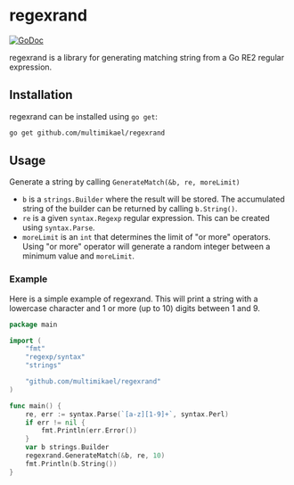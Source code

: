 # regexrand
[![GoDoc](https://godoc.org/github.com/multimikael/regexrand?status.png)](http://godoc.org/github.com/multimikael/regexrand)

regexrand is a library for generating matching string from a Go RE2 regular expression. 

## Installation
regexrand can be installed using `go get`:
```sh
go get github.com/multimikael/regexrand
```

## Usage
Generate a string by calling `GenerateMatch(&b, re, moreLimit)` 
* `b` is a `strings.Builder` where the result will be stored. The accumulated string of the builder can be returned by calling `b.String()`. 
* `re` is a given `syntax.Regexp` regular expression. This can be created using `syntax.Parse`.
* `moreLimit` is an `int` that determines the limit of "or more" operators. Using "or more" operator will generate a random integer between a minimum value and `moreLimit`.

### Example
Here is a simple example of regexrand. This will print a string with a lowercase character and 1 or more (up to 10) digits between 1 and 9.
```go
package main

import (
	"fmt"
	"regexp/syntax"
	"strings"

	"github.com/multimikael/regexrand"
)

func main() {
	re, err := syntax.Parse(`[a-z][1-9]+`, syntax.Perl)
	if err != nil {
		fmt.Println(err.Error())
	}
	var b strings.Builder
	regexrand.GenerateMatch(&b, re, 10)
	fmt.Println(b.String())
}
```